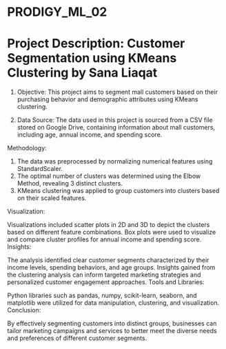 # PRODIGY_ML_02

# Project Description: Customer Segmentation using KMeans Clustering by Sana Liaqat

1. Objective: This project aims to segment mall customers based on their purchasing behavior and demographic attributes using KMeans clustering.

2. Data Source: The data used in this project is sourced from a CSV file stored on Google Drive, containing information about mall customers, including age, annual income, and spending score.

Methodology: 

1. The data was preprocessed by normalizing numerical features using StandardScaler.
2. The optimal number of clusters was determined using the Elbow Method, revealing 3 distinct clusters.
3. KMeans clustering was applied to group customers into clusters based on their scaled features.

Visualization:

Visualizations included scatter plots in 2D and 3D to depict the clusters based on different feature combinations.
Box plots were used to visualize and compare cluster profiles for annual income and spending score.
Insights:

The analysis identified clear customer segments characterized by their income levels, spending behaviors, and age groups.
Insights gained from the clustering analysis can inform targeted marketing strategies and personalized customer engagement approaches.
Tools and Libraries:

Python libraries such as pandas, numpy, scikit-learn, seaborn, and matplotlib were utilized for data manipulation, clustering, and visualization.
Conclusion:

By effectively segmenting customers into distinct groups, businesses can tailor marketing campaigns and services to better meet the diverse needs and preferences of different customer segments.
